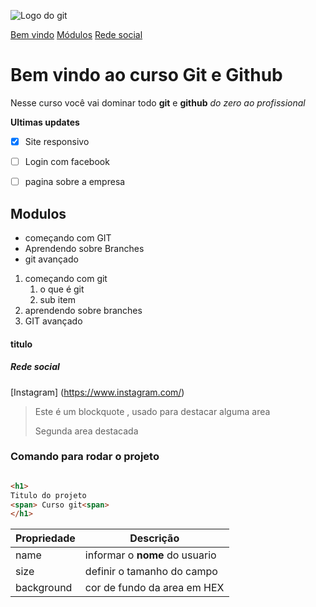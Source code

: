 ![Logo do git](https://pixabay.com/pt/vectors/bolha-cor-local-logotipo-arte-1692452/)

[Bem vindo]( #bem-vindo-ao-curso-git-e-github)
[Módulos](#modulos)
[Rede social](#rede-social)

# Bem vindo ao curso Git e Github
Nesse curso você vai dominar todo **git** e **github** _do zero ao profissional_

**Ultimas updates**
- [x] Site responsivo
- [ ] Login com facebook
- [ ] pagina sobre a empresa



## Modulos
* começando com GIT
* Aprendendo sobre Branches
* git avançado

1. começando com git
    1. o que é git
    2. sub item
2. aprendendo sobre branches
3. GIT avançado


#### titulo

##### Rede social
[Instagram] (https://www.instagram.com/)

>Este é um blockquote , usado para destacar alguma area
>
>Segunda area destacada

### Comando para rodar o projeto

```html

<h1>
Titulo do projeto
<span> Curso git<span>
</h1>
```

Propriedade | Descrição
----------- | --------
name | informar o **nome** do usuario
size | definir o tamanho do campo
background | cor de fundo da area em HEX
